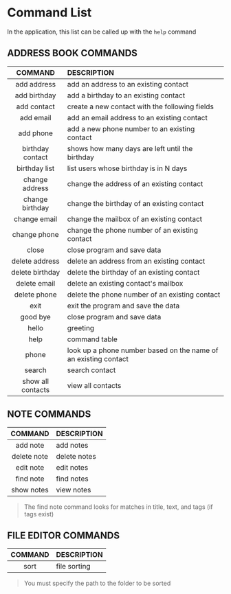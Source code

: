 # Command List

In the application, this list can be called up with the `help` command
<br>

## ADDRESS BOOK COMMANDS

|             COMMAND             | DESCRIPTION                                                     |
|:-------------------------------:|:----------------------------------------------------------------|
|           add address           | add an address to an existing contact                           |
|          add birthday           | add a birthday to an existing contact                           |
|           add contact           | create a new contact with the following fields                  |
|            add email            | add an email address to an existing contact                     |
|            add phone            | add a new phone number to an existing contact                   |
|        birthday contact         | shows how many days are left until the birthday                 |
|          birthday list          | list users whose birthday is in N days                          |
|         change address          | change the address of an existing contact                       |
|         change birthday         | change the birthday of an existing contact                      |
|          change email           | change the mailbox of an existing contact                       |
|          change phone           | change the phone number of an existing contact                  |
|              close              | close program and save data                                     |
|         delete address          | delete an address from an existing contact                      |
|         delete birthday         | delete the birthday of an existing contact                      |
|          delete email           | delete an existing contact's mailbox                            |
|          delete phone           | delete the phone number of an existing contact                  |
|              exit               | exit the program and save the data                              |
|            good bye             | close program and save data                                     |
|              hello              | greeting                                                        |
|              help               | command table                                                   |
|              phone              | look up a phone number based on the name of an existing contact |
|             search              | search contact                                                  |
|        show all contacts        | view all contacts                                               |


## NOTE COMMANDS

|   COMMAND   | DESCRIPTION  |
|:-----------:|:-------------|
|  add note   | add notes    |
| delete note | delete notes |
|  edit note  | edit notes   |
|  find note  | find notes   |
| show notes  | view notes   |

>The find note command looks for matches in title, text, and tags (if tags exist)

## FILE EDITOR COMMANDS

| COMMAND | DESCRIPTION                                      |
|:-------:|:-------------------------------------------------|
|  sort   | file sorting                                     |

> You must specify the path to the folder to be sorted

